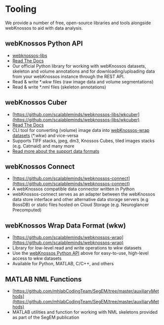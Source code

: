 # Tooling

We provide a number of free, open-source libraries and tools alongside webKnossos to aid with data analysis. 
 
## webKnossos Python API
- [webknossos-libs](https://github.com/scalableminds/webknossos-libs)
- [Read The Docs](https://docs.webknossos.org/webknossos-py/index.html)
- Our official Python library for working with webKnossos datasets, skeleton and volume annotations and for downloading/uploading data from your webKnossos instance through the REST API.
- Read & write *.wkw files (raw image data and volume segmentations)
- Read & write *.nml files (skeleton annotations)


## webKnossos Cuber
- [https://github.com/scalableminds/webknossos-libs/wkcuber](https://github.com/scalableminds/webknossos-libs/wkcuber)
- [Read The Docs](https://docs.webknossos.org/wkcuber/index.html)
- CLI tool for converting (volume) image data into [webKnossos-wrap datasets]() (*.wkw) and vice-versa
- Supports TIFF stacks, jpeg, dm3, Knossos Cubes, tiled images stacks (e.g. Catmaid) and many more
- [Read more about the support data formats](./data_formats.md)


## webKnossos Connect
- [https://github.com/scalableminds/webknossos-connect](https://github.com/scalableminds/webknossos-connect)
- A webKnossos compatible data connector written in Python
- webKnossos-connect serves as an adapter between the webKnossos data store interface and other alternative data storage servers (e.g BossDB) or static files hosted on Cloud Storage (e.g. Neuroglancer Precomputed)


## webKnossos Wrap Data Format (wkw)
- [https://github.com/scalableminds/webknossos-wrap](https://github.com/scalableminds/webknossos-wrap)
- Library for low-level read and write operations to wkw datasets
- Use the [webKnossos Python API](https://github.com/scalableminds/webknossos-libs) above for easy-to-use, high-level access to wkw datasets
- Available for Python, MATLAB, C/C++, and others 


## MATLAB NML Functions
- [https://github.com/mhlabCodingTeam/SegEM/tree/master/auxiliaryMethods](https://github.com/mhlabCodingTeam/SegEM/tree/master/auxiliaryMethods)
- MATLAB utilities and function for working with NML skeletons provided as part of the SegEM publication
